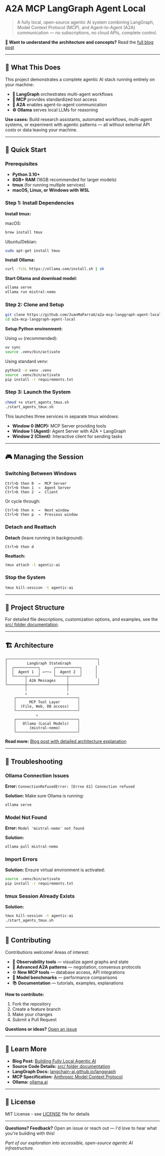 # A2A MCP LangGraph Agent Local

> A fully local, open-source agentic AI system combining LangGraph, Model Context Protocol (MCP), and Agent-to-Agent (A2A) communication — no subscriptions, no cloud APIs, complete control.

**📖 Want to understand the architecture and concepts?** Read the [full blog post](https://your-blog-link.com)

---

## 🎯 What This Does

This project demonstrates a complete agentic AI stack running entirely on your machine:

- **🧭 LangGraph** orchestrates multi-agent workflows
- **🔌 MCP** provides standardized tool access
- **💬 A2A** enables agent-to-agent communication
- **⚙️ Ollama** serves local LLMs for reasoning

**Use cases:** Build research assistants, automated workflows, multi-agent systems, or experiment with agentic patterns — all without external API costs or data leaving your machine.

---

## 🚀 Quick Start

### Prerequisites

- **Python 3.10+**
- **8GB+ RAM** (16GB recommended for larger models)
- **tmux** (for running multiple services)
- **macOS, Linux, or Windows with WSL**

### Step 1: Install Dependencies

**Install tmux:**

macOS:
```bash
brew install tmux
```

Ubuntu/Debian:
```bash
sudo apt-get install tmux
```

**Install Ollama:**
```bash
curl -fsSL https://ollama.com/install.sh | sh
```

**Start Ollama and download model:**
```bash
ollama serve
ollama run mistral-nemo
```

### Step 2: Clone and Setup

```bash
git clone https://github.com/JuanMaParraU/a2a-mcp-langgraph-agent-local.git
cd a2a-mcp-langgraph-agent-local
```

**Setup Python environment:**

Using `uv` (recommended):
```bash
uv sync
source .venv/bin/activate
```

Using standard venv:
```bash
python3 -m venv .venv
source .venv/bin/activate
pip install -r requirements.txt
```

### Step 3: Launch the System

```bash
chmod +x start_agents_tmux.sh
./start_agents_tmux.sh
```

This launches three services in separate tmux windows:
- **Window 0 (MCP):** MCP Server providing tools
- **Window 1 (Agent):** Agent Server with A2A + LangGraph
- **Window 2 (Client):** Interactive client for sending tasks

---

## 🎮 Managing the Session

### Switching Between Windows

```
Ctrl+b then 0  →  MCP Server
Ctrl+b then 1  →  Agent Server
Ctrl+b then 2  →  Client
```

Or cycle through:
```
Ctrl+b then n  →  Next window
Ctrl+b then p  →  Previous window
```

### Detach and Reattach

**Detach** (leave running in background):
```
Ctrl+b then d
```

**Reattach:**
```bash
tmux attach -t agentic-ai
```

### Stop the System

```bash
tmux kill-session -t agentic-ai
```

---

## 📁 Project Structure

For detailed file descriptions, customization options, and examples, see the [src/ folder documentation](src/README.md).

---

## 🏗️ Architecture

```
┌─────────────────────────────────────────┐
│         LangGraph StateGraph            │
│  ┌───────────┐      ┌───────────┐      │
│  │  Agent 1  │ ←──→ │  Agent 2  │      │
│  └─────┬─────┘      └─────┬─────┘      │
│        │ A2A Messages     │             │
└────────┼──────────────────┼─────────────┘
         │                  │
         ↓                  ↓
    ┌────────────────────────────┐
    │      MCP Tool Layer        │
    │  (File, Web, DB access)    │
    └────────────────────────────┘
              ↓
    ┌────────────────────────────┐
    │   Ollama (Local Models)    │
    │      (mistral-nemo)        │
    └────────────────────────────┘
```

**Read more:** [Blog post with detailed architecture explanation](https://your-blog-link.com)

---

## 🐛 Troubleshooting

### Ollama Connection Issues

**Error:** `ConnectionRefusedError: [Errno 61] Connection refused`

**Solution:** Make sure Ollama is running:
```bash
ollama serve
```

### Model Not Found

**Error:** `Model 'mistral-nemo' not found`

**Solution:**
```bash
ollama pull mistral-nemo
```

### Import Errors

**Solution:** Ensure virtual environment is activated:
```bash
source .venv/bin/activate
pip install -r requirements.txt
```

### tmux Session Already Exists

**Solution:**
```bash
tmux kill-session -t agentic-ai
./start_agents_tmux.sh
```

---

## 🤝 Contributing

Contributions welcome! Areas of interest:

- 🔭 **Observability tools** — visualize agent graphs and state
- 🧩 **Advanced A2A patterns** — negotiation, consensus protocols
- ⚙️ **New MCP tools** — database access, API integrations
- 🧠 **Model benchmarks** — performance comparisons
- 📚 **Documentation** — tutorials, examples, explanations

**How to contribute:**
1. Fork the repository
2. Create a feature branch
3. Make your changes
4. Submit a Pull Request

**Questions or ideas?** [Open an issue](https://github.com/JuanMaParraU/a2a-mcp-langgraph-agent-local/issues)

---

## 📖 Learn More

- **Blog Post:** [Building Fully Local Agentic AI](https://your-blog-link.com)
- **Source Code Details:** [src/ folder documentation](src/README.md)
- **LangGraph Docs:** [langchain-ai.github.io/langgraph](https://langchain-ai.github.io/langgraph/)
- **MCP Specification:** [Anthropic Model Context Protocol](https://www.anthropic.com/news/model-context-protocol)
- **Ollama:** [ollama.ai](https://ollama.ai)

---

## 📄 License

MIT License - see [LICENSE](LICENSE) file for details

---

**Questions? Feedback?** Open an issue or reach out — I'd love to hear what you're building with this!

*Part of our exploration into accessible, open-source agentic AI infrastructure.*